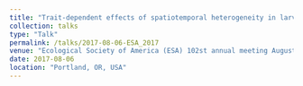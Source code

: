 ```yaml
---
title: "Trait-dependent effects of spatiotemporal heterogeneity in larval dispersal on marine metapopulations."
collection: talks
type: "Talk"
permalink: /talks/2017-08-06-ESA_2017
venue: "Ecological Society of America (ESA) 102st annual meeting August 6-11, 2017."
date: 2017-08-06
location: "Portland, OR, USA"
---
```


